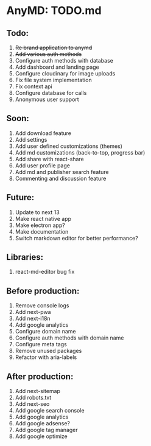 # AnyMD: TODO.md

## Todo:

1. ~~Re brand application to anymd~~
2. ~~Add various auth methods~~
3. Configure auth methods with database
4. Add dashboard and landing page
5. Configure cloudinary for image uploads
6. Fix file system implementation
7. Fix context api
8. Configure database for calls
9. Anonymous user support

## Soon:

1. Add download feature
2. Add settings
3. Add user defined customizations (themes)
4. Add md customizations (back-to-top, progress bar)
5. Add share with react-share
6. Add user profile page
7. Add md and publisher search feature
8. Commenting and discussion feature

## Future:

1. Update to next 13
2. Make react native app
3. Make electron app?
4. Make documentation
5. Switch markdown editor for better performance?

## Libraries:

1. react-md-editor bug fix

## Before production:

1. Remove console logs
2. Add next-pwa
3. Add next-i18n
4. Add google analytics
5. Configure domain name
6. Configure auth methods with domain name
7. Configure meta tags
8. Remove unused packages
9. Refactor with aria-labels

## After production:

1. Add next-sitemap
2. Add robots.txt
3. Add next-seo
4. Add google search console
5. Add google analytics
6. Add google adsense?
7. Add google tag manager
8. Add google optimize
